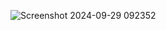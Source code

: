 ![Screenshot 2024-09-29 092352](https://github.com/user-attachments/assets/eb2ab868-acae-4ce8-8ebd-223b67daf07a)
